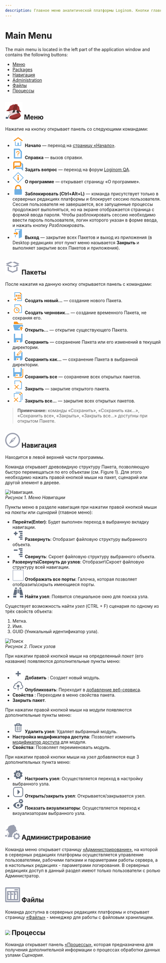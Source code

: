 ```yaml
---
description: Главное меню аналитической платформы Loginom. Кнопки главного меню. Создать пакет в Loginom. Открыть пакет в Loginom. Сохранить пакет в Loginom. Навигация по объектам пакета в Loginom. Файловый менеджер в Loginom. Раздел Администрирование в аналитической платформе Loginom.
---
```

# Main Menu

The main menu is located in the left part of the application window and contains the following buttons:

* [Меню](#imagesiconssystemtoolbar48x48logodefaultsvg-menyu)
* [Packages](#imagesiconssystemtoolbar48x48packages-menudefaultsvg-pakety)
* [Навигация](#imagesiconssystemtoolbar48x48compasdefaultsvg-navigatsiya)
* [Administration](#imagesiconssystemtoolbar48x48admindefaultsvg-administrirovanie)
* [Файлы](#imagesiconssystemtoolbar48x48filestoragedefaultsvg-fayly)
* [Процессы](#imagesiconssystemtoolbar48x48infodefaultsvg-protsessy)

## ![ ](./../images/icons/app/system-toolbar/controls/logo_default.svg) Меню

Нажатие на кнопку открывает панель со следующими командами:

* ![ ](./../images/icons/common/system-object/homepage_default.svg) **Начало** — переход на [страницу «Начало»](./home-page.md).
* ![ ](./../images/icons/common/main-menu/help_default.svg) **Справка** — вызов справки.
* ![ ](./../images/icons/common/main-menu/qa_default.svg) **Задать вопрос** — переход на форум [Loginom QA](https://qa.loginom.ru/questions/).
* ![ ](./../images/icons/common/main-menu/about_default.svg) **О программе** — открывает страницу «О программе».
* ![ ](./../images/icons/common/main-menu/lock_default.svg) **Заблокировать (Ctrl+Alt+L)** — команда присутствует только в серверных редакциях платформы и блокирует сессию пользователя. Сессия пользователя не завершается, все запущенные процессы продолжают выполняться, но на экране отображается страница с формой ввода пароля. Чтобы разблокировать сессию необходимо ввести пароль пользователя, логин которого указан в форме ввода, и нажать кнопку *Разблокировать*.
* ![ ](./../images/icons/common/main-menu/exit_default.svg) **Выход** — закрытие всех Пакетов и выход из приложения (в Desktop редакциях этот пункт меню называется **Закрыть** и выполняет закрытие всех Пакетов и приложения).

## ![ ](./../images/icons/app/system-toolbar/controls/packages-menu_default.svg) Пакеты

После нажатия на данную кнопку открывается панель с командами:

* ![](./../images/icons/common/main-menu/new-file_default.svg) **Создать новый...** — создание нового Пакета.
* ![](./../images/icons/common/main-menu/temporary-file_default.svg) **Создать черновик...** — создание временного Пакета, не сохраняя его.
* ![](./../images/icons/common/main-menu/open-file_default.svg) **Открыть...** — открытие существующего Пакета.
* ![](./../images/icons/common/main-menu/save-file_default.svg) **Сохранить** — сохранение Пакета или его изменений в текущей директории.
* ![](./../images/icons/common/main-menu/save-as-file_default.svg) **Сохранить как...** — сохранение Пакета в выбранной директории.
* ![](./../images/icons/common/main-menu/save-all-files_default.svg) **Сохранить все** — сохранение всех открытых пакетов.
* ![](./../images/icons/common/main-menu/close-file_default.svg) **Закрыть** — закрытие открытого пакета.
* ![](./../images/icons/common/main-menu/close-all-file_default.svg) **Закрыть все...** — закрытие всех открытых пакетов.

> **Примечание:** команды «Сохранить», «Сохранить как...», «Сохранить все», «Закрыть», «Закрыть все...» доступны при открытом Пакете.

## ![ ](./../images/icons/app/system-toolbar/controls/compas_default.svg) Навигация
Находится в левой верхней части программы.

Команда открывает древовидную структуру Пакета, позволяющую быстро перемещаться по его объектам (см. Figure 1). Для этого необходимо нажать правой кнопкой мыши на пакет, сценарий или другой элемент в дереве.

![Навигация.](./navigation.png)  
*Рисунок 1. Меню Навигации*

Пункты меню в разделе навигация при нажатии правой кнопкой мыши на *пакеты* или *сценарий* (главное меню):

* **Перейти(Enter)**: Будет выполнен переход в выбранную вкладку навигации.
* ![](./../images/icons/common/toolbar-controls/toolbar-controls_18x18_open-all_default.svg) **Развернуть**: Отобразит файловую структуру выбранного объекта.
* ![](./../images/icons/common/toolbar-controls/toolbar-controls_18x18_collapce-all_default.svg) **Свернуть**: Скроет файловую структуру выбранного объекта.
* **Развернуть\Свернуть до узлов**: Отобразит\Скроет файловую структуру всей навигации.
* ![](./../images/icons/common/toolbar-controls/icons_ext_checkbox-states_sliced_18x18_unchecked_default.svg) **Отображать все порты**: Галочка, которая позволяет отобразить\скрыть имеющиеся порты.
* ![](./../images/icons/common/toolbar-controls/toolbar-controls_18x18_find_default.svg) **Найти узел**: Появится специальное окно для поиска узла.

Существует возможность найти *узел* (CTRL + F) сценария по одному из трёх свойств объекта:
1. Метка.
2. Имя.
3. GUID (Уникальный идентификатор узла).

![Поиск](..\images\search.png)    
*Рисунок 2. Поиск узлов*

При нажатии правой кнопкой мыши на определенный *пакет* (его название) появляются дополнительные пункты меню:
* ![](./../images/icons/common/toolbar-controls/toolbar-controls_18x18_plus-native_default.svg) **Добавить** : Создает новый модуль.
* ![](./../images/icons/common/toolbar-controls/toolbar-controls_18x18_publish-default.svg) **Опубликовать**: Переходит в [добавление веб-сервиса](./../integration/web-services/package-publishing-wizard.md).
* **Свойства** : Переходим в меню свойства пакета.
* **Закрыть пакет**.

При нажатии правой кнопкой мыши на *модули* появляются дополнительные пункты меню:
* ![](./../images/icons/common/toolbar-controls/toolbar-controls_18x18_delete_default.svg) **Удалить узел**: Удаляет выбранный модуль.
* **Настройка модификатора доступа**: Позволяет изменить [модификатор доступа](./../workflow/access-modifier.md) для модуля.
* **Свойства**: Позволяет переименовать *модуль*.


При нажатии правой кнопки мыши на *узел* добавляются еще 3 дополнительных пункта меню:
* ![](./../images/icons/common/toolbar-controls/setup_default.svg) **Настроить узел**: Осуществляется переход в настройку выбранного узла.
* ![](./../images/icons/common/toolbar-controls/launch-node_default.svg) **Открыть/закрыть узел**: Открывается/закрывается узел.
* ![](./../images/icons/common/toolbar-controls/configure-viewers_default.svg) **Показать визуализаторы**: Осуществляется переход к визуализаторам выбранного узла.



## ![ ](./../images/icons/app/system-toolbar/controls/admin_default.svg) Администрирование

Команда меню открывает страницу [«Администрирование»](./../admin/README.md), на которой в серверных редакциях платформы осуществляется управление пользователями, рабочими папками и параметрами работы сервера, а в настольных редакциях - параметрами логирования. В серверных редакциях доступ в данный раздел имеют только пользователи с ролью Администратор.

## ![ ](./../images/icons/app/system-toolbar/controls/filestorage_default.svg) Файлы

Команда доступна в серверных редакциях платформы и открывает страницу [«Файлы»](./../location_user_files.md) - менеджер для работы с файловым хранилищем.

## ![ ](./../images/icons/app/system-toolbar/controls/info_default.svg) Процессы

Команда открывает панель [«Процессы»](./processes-panel.md), которая предназначена для получения дополнительной информации о процессах обработки данных узлами *Сценария*.
